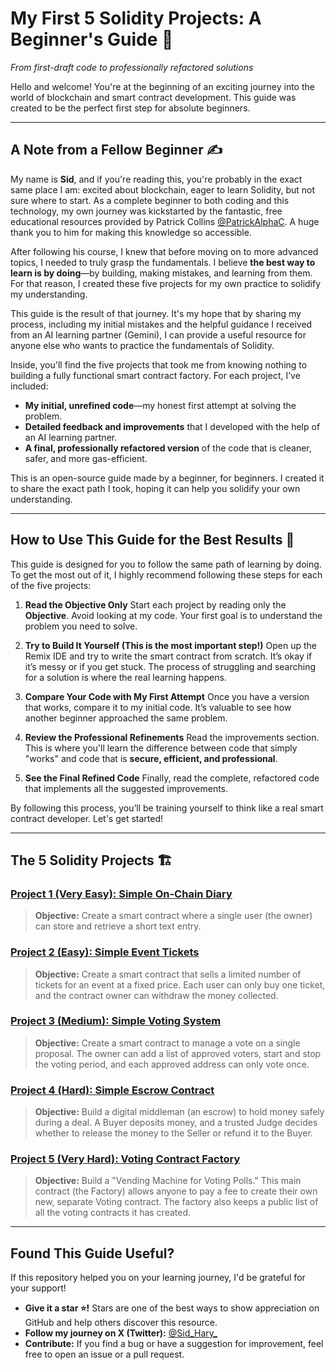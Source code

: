 # My First 5 Solidity Projects: A Beginner's Guide 🚀
*From first-draft code to professionally refactored solutions*



Hello and welcome! You're at the beginning of an exciting journey into the world of blockchain and smart contract development. This guide was created to be the perfect first step for absolute beginners.

---

## A Note from a Fellow Beginner ✍️

My name is **Sid**, and if you're reading this, you're probably in the exact same place I am: excited about blockchain, eager to learn Solidity, but not sure where to start. As a complete beginner to both coding and this technology, my own journey was kickstarted by the fantastic, free educational resources provided by Patrick Collins [@PatrickAlphaC](https://X.com/PatrickAlphaC). A huge thank you to him for making this knowledge so accessible.

After following his course, I knew that before moving on to more advanced topics, I needed to truly grasp the fundamentals. I believe **the best way to learn is by doing**—by building, making mistakes, and learning from them. For that reason, I created these five projects for my own practice to solidify my understanding.

This guide is the result of that journey. It's my hope that by sharing my process, including my initial mistakes and the helpful guidance I received from an AI learning partner (Gemini), I can provide a useful resource for anyone else who wants to practice the fundamentals of Solidity.

Inside, you'll find the five projects that took me from knowing nothing to building a fully functional smart contract factory. For each project, I’ve included:

* **My initial, unrefined code**—my honest first attempt at solving the problem.
* **Detailed feedback and improvements** that I developed with the help of an AI learning partner.
* **A final, professionally refactored version** of the code that is cleaner, safer, and more gas-efficient.

This is an open-source guide made by a beginner, for beginners. I created it to share the exact path I took, hoping it can help you solidify your own understanding.

---

## How to Use This Guide for the Best Results 🎯

This guide is designed for you to follow the same path of learning by doing. To get the most out of it, I highly recommend following these steps for each of the five projects:

1.  **Read the Objective Only**
    Start each project by reading only the **Objective**. Avoid looking at my code. Your first goal is to understand the problem you need to solve.

2.  **Try to Build It Yourself (This is the most important step!)**
    Open up the Remix IDE and try to write the smart contract from scratch. It’s okay if it’s messy or if you get stuck. The process of struggling and searching for a solution is where the real learning happens.

3.  **Compare Your Code with My First Attempt**
    Once you have a version that works, compare it to my initial code. It’s valuable to see how another beginner approached the same problem.

4.  **Review the Professional Refinements**
    Read the improvements section. This is where you'll learn the difference between code that simply "works" and code that is **secure, efficient, and professional**.

5.  **See the Final Refined Code**
    Finally, read the complete, refactored code that implements all the suggested improvements.

By following this process, you’ll be training yourself to think like a real smart contract developer. Let's get started!

---

## The 5 Solidity Projects 🏗️

### [Project 1 (Very Easy): Simple On-Chain Diary](./01-On-Chain-Diary/)
> **Objective:** Create a smart contract where a single user (the owner) can store and retrieve a short text entry.



### [Project 2 (Easy): Simple Event Tickets](./02-Event-Tickets/)
> **Objective:** Create a smart contract that sells a limited number of tickets for an event at a fixed price. Each user can only buy one ticket, and the contract owner can withdraw the money collected.

### [Project 3 (Medium): Simple Voting System](./03-Simple-Voting/)
> **Objective:** Create a smart contract to manage a vote on a single proposal. The owner can add a list of approved voters, start and stop the voting period, and each approved address can only vote once.

### [Project 4 (Hard): Simple Escrow Contract](./04-Simple-Escrow/)
> **Objective:** Build a digital middleman (an escrow) to hold money safely during a deal. A Buyer deposits money, and a trusted Judge decides whether to release the money to the Seller or refund it to the Buyer.

### [Project 5 (Very Hard): Voting Contract Factory](./05-Simple-Vending/)
> **Objective:** Build a "Vending Machine for Voting Polls." This main contract (the Factory) allows anyone to pay a fee to create their own new, separate Voting contract. The factory also keeps a public list of all the voting contracts it has created.


---

## Found This Guide Useful?

If this repository helped you on your learning journey, I'd be grateful for your support!

* **Give it a star ⭐!** Stars are one of the best ways to show appreciation on GitHub and help others discover this resource.
* **Follow my journey on X (Twitter):** [@Sid_Hary_](https://X.com/Sid_Hary_)
* **Contribute:** If you find a bug or have a suggestion for improvement, feel free to open an issue or a pull request.
